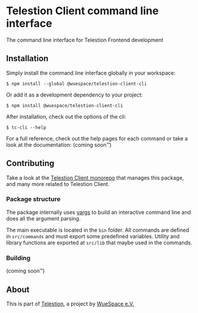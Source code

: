 # Telestion Client command line interface

The command line interface for Telestion Frontend development

## Installation

Simply install the command line interface globally in your workspace:

```shell
$ npm install --global @wuespace/telestion-client-cli
```

Or add it as a development dependency to your project:

```shell
$ npm install @wuespace/telestion-client-cli
```

After installation, check out the options of the cli:

```shell
$ tc-cli --help
```

For a full reference, check out the help pages for each command or take a look at the documentation:
(coming soon™)

## Contributing

Take a look at the [Telestion Client monorepo](https://github.com/TelestionTeam/telestion-client/)
that manages this package, and many more related to Telestion Client.

### Package structure

The package internally uses [yargs](http://yargs.js.org/) to build an interactive command line
and does all the argument parsing.

The main executable is located in the `bin` folder.
All commands are defined in `src/commands` and must export some predefined variables.
Utility and library functions are exported at `src/lib` that maybe used in the commands.

### Building

(coming soon™)

## About

This is part of [Telestion](https://telestion.wuespace.de/), a project by [WueSpace e.V.](https://www.wuespace.de/)
